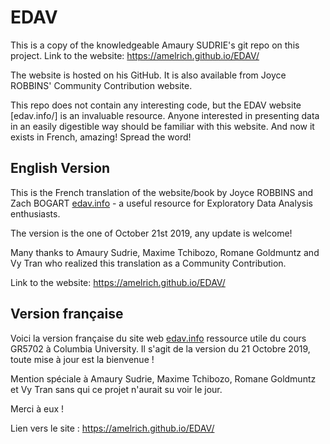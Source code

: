 # EDAV

This is a copy of the knowledgeable Amaury SUDRIE's git repo on this project. Link to the website: https://amelrich.github.io/EDAV/

The website is hosted on his GitHub. It is also available from Joyce ROBBINS' Community Contribution website.

This repo does not contain any interesting code, but the EDAV website [edav.info/] is an invaluable resource. Anyone interested in presenting data in an easily digestible way should be familiar with this website. And now it exists in French, amazing! Spread the word!

## English Version

This is the French translation of the website/book by Joyce ROBBINS and Zach BOGART [edav.info](http://edav.info) - a useful resource for Exploratory Data Analysis enthusiasts.

The version is the one of October 21st 2019, any update is welcome!

Many thanks to Amaury Sudrie, Maxime Tchibozo, Romane Goldmuntz and Vy Tran who realized this translation as a Community Contribution.

Link to the website: https://amelrich.github.io/EDAV/

## Version française

Voici la version française du site web [edav.info](http://edav.info) ressource utile du cours GR5702 à Columbia University.
Il s'agit de la version du 21 Octobre 2019, toute mise à jour est la bienvenue !

Mention spéciale à Amaury Sudrie, Maxime Tchibozo, Romane Goldmuntz et Vy Tran sans qui ce projet n'aurait su voir le jour.

Merci à eux !

Lien vers le site : https://amelrich.github.io/EDAV/


